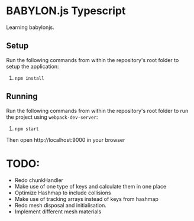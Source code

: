 # BABYLON.js Typescript

Learning babylonjs.

## Setup

Run the following commands from within the repository's root folder to setup the
application:

1. `npm install`

## Running

Run the following commands from within the repository's root folder to run the
project using `webpack-dev-server`:

1. `npm start`

Then open http://localhost:9000 in your browser

# TODO:

- Redo chunkHandler
- Make use of one type of keys and calculate them in one place
- Optimize Hashmap to include collisions
- Make use of tracking arrays instead of keys from hashmap
- Redo mesh disposal and initialisation.
- Implement different mesh materials
